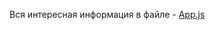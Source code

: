 Вся интересная информация в файле - [App.js]  

[App.js]: https://github.com/Xgraf/react-router-examples/blob/master/react-router-redirects/src/App.js